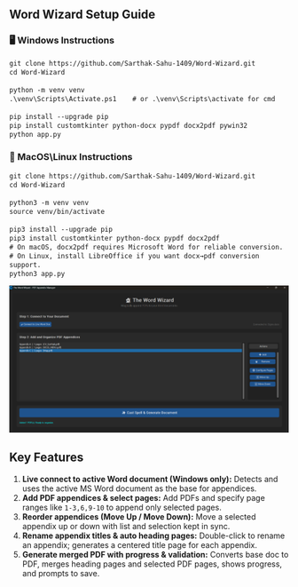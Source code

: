 ## Word Wizard Setup Guide

### 🖥️ Windows Instructions

```
git clone https://github.com/Sarthak-Sahu-1409/Word-Wizard.git
cd Word-Wizard

python -m venv venv
.\venv\Scripts\Activate.ps1    # or .\venv\Scripts\activate for cmd

pip install --upgrade pip
pip install customtkinter python-docx pypdf docx2pdf pywin32
python app.py
```

### 🍏 MacOS\Linux Instructions

```
git clone https://github.com/Sarthak-Sahu-1409/Word-Wizard.git
cd Word-Wizard

python3 -m venv venv
source venv/bin/activate

pip3 install --upgrade pip
pip3 install customtkinter python-docx pypdf docx2pdf
# On macOS, docx2pdf requires Microsoft Word for reliable conversion.
# On Linux, install LibreOffice if you want docx→pdf conversion support.
python3 app.py
```

![App Preview](App%20Preview.png "App Preview Screenshot")

## Key Features

1. **Live connect to active Word document (Windows only):** Detects and uses the active MS Word document as the base for appendices.  
2. **Add PDF appendices & select pages:** Add PDFs and specify page ranges like `1-3,6,9-10` to append only selected pages.  
3. **Reorder appendices (Move Up / Move Down):** Move a selected appendix up or down with list and selection kept in sync.  
4. **Rename appendix titles & auto heading pages:** Double-click to rename an appendix; generates a centered title page for each appendix.  
5. **Generate merged PDF with progress & validation:** Converts base doc to PDF, merges heading pages and selected PDF pages, shows progress, and prompts to save.
